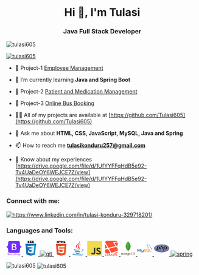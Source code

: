 <h1 align="center">Hi 👋, I'm Tulasi</h1>
<h3 align="center">Java Full Stack Developer</h3>

<p align="left"> <img src="https://komarev.com/ghpvc/?username=tulasi605&label=Profile%20views&color=0e75b6&style=flat" alt="tulasi605" /> </p>

<p align="left"> <a href="https://github.com/ryo-ma/github-profile-trophy"><img src="https://github-profile-trophy.vercel.app/?username=tulasi605" alt="tulasi605" /></a> </p>

- 🔭 Project-1 [Employee Management](https://github.com/Tulasi605/JFS8WD-Project1)

- 🌱 I’m currently learning **Java and Spring Boot**

- 👯 Project-2 [Patient and Medication Management](https://github.com/Tulasi605/JFS8WD-Project2)

- 🤝 Project-3 [Online Bus Booking](https://github.com/Tulasi605/JFS8WD-Project3)

- 👨‍💻 All of my projects are available at [https://github.com/Tulasi605](https://github.com/Tulasi605)

- 💬 Ask me about **HTML, CSS, JavaScript, MySQL, Java and Spring**

- 📫 How to reach me **tulasikonduru257@gmail.com**

- 📄 Know about my experiences [https://drive.google.com/file/d/1UfYYFFqHdB5e92-Tv4UaDeOY6WEJCE7Z/view](https://drive.google.com/file/d/1UfYYFFqHdB5e92-Tv4UaDeOY6WEJCE7Z/view)

<h3 align="left">Connect with me:</h3>
<p align="left">
<a href="https://linkedin.com/in/https://www.linkedin.com/in/tulasi-konduru-329718201/" target="blank"><img align="center" src="https://raw.githubusercontent.com/rahuldkjain/github-profile-readme-generator/master/src/images/icons/Social/linked-in-alt.svg" alt="https://www.linkedin.com/in/tulasi-konduru-329718201/" height="30" width="40" /></a>
</p>

<h3 align="left">Languages and Tools:</h3>
<p align="left"> <a href="https://getbootstrap.com" target="_blank" rel="noreferrer"> <img src="https://raw.githubusercontent.com/devicons/devicon/master/icons/bootstrap/bootstrap-plain-wordmark.svg" alt="bootstrap" width="40" height="40"/> </a> <a href="https://www.w3schools.com/css/" target="_blank" rel="noreferrer"> <img src="https://raw.githubusercontent.com/devicons/devicon/master/icons/css3/css3-original-wordmark.svg" alt="css3" width="40" height="40"/> </a> <a href="https://git-scm.com/" target="_blank" rel="noreferrer"> <img src="https://www.vectorlogo.zone/logos/git-scm/git-scm-icon.svg" alt="git" width="40" height="40"/> </a> <a href="https://www.w3.org/html/" target="_blank" rel="noreferrer"> <img src="https://raw.githubusercontent.com/devicons/devicon/master/icons/html5/html5-original-wordmark.svg" alt="html5" width="40" height="40"/> </a> <a href="https://www.java.com" target="_blank" rel="noreferrer"> <img src="https://raw.githubusercontent.com/devicons/devicon/master/icons/java/java-original.svg" alt="java" width="40" height="40"/> </a> <a href="https://developer.mozilla.org/en-US/docs/Web/JavaScript" target="_blank" rel="noreferrer"> <img src="https://raw.githubusercontent.com/devicons/devicon/master/icons/javascript/javascript-original.svg" alt="javascript" width="40" height="40"/> </a> <a href="https://laravel.com/" target="_blank" rel="noreferrer"> <img src="https://raw.githubusercontent.com/devicons/devicon/master/icons/laravel/laravel-plain-wordmark.svg" alt="laravel" width="40" height="40"/> </a> <a href="https://www.mongodb.com/" target="_blank" rel="noreferrer"> <img src="https://raw.githubusercontent.com/devicons/devicon/master/icons/mongodb/mongodb-original-wordmark.svg" alt="mongodb" width="40" height="40"/> </a> <a href="https://www.mysql.com/" target="_blank" rel="noreferrer"> <img src="https://raw.githubusercontent.com/devicons/devicon/master/icons/mysql/mysql-original-wordmark.svg" alt="mysql" width="40" height="40"/> </a> <a href="https://www.php.net" target="_blank" rel="noreferrer"> <img src="https://raw.githubusercontent.com/devicons/devicon/master/icons/php/php-original.svg" alt="php" width="40" height="40"/> </a> <a href="https://spring.io/" target="_blank" rel="noreferrer"> <img src="https://www.vectorlogo.zone/logos/springio/springio-icon.svg" alt="spring" width="40" height="40"/> </a> </p>

<p><img align="left" src="https://github-readme-stats.vercel.app/api/top-langs?username=tulasi605&show_icons=true&locale=en&layout=compact" alt="tulasi605" /></p>

<p>&nbsp;<img align="center" src="https://github-readme-stats.vercel.app/api?username=tulasi605&show_icons=true&locale=en" alt="tulasi605" /></p>

